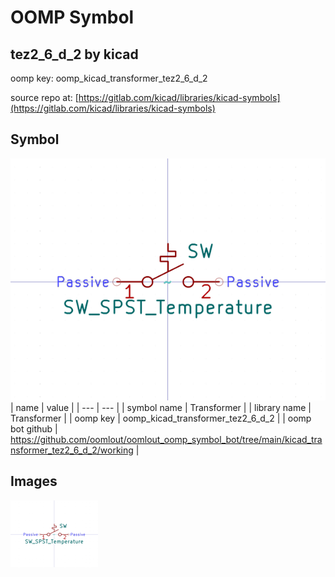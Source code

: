 # OOMP Symbol  
## tez2_6_d_2  by kicad  
  
oomp key: oomp_kicad_transformer_tez2_6_d_2  
  
source repo at: [https://gitlab.com/kicad/libraries/kicad-symbols](https://gitlab.com/kicad/libraries/kicad-symbols)  
## Symbol  
  
[![working.png](working_600.png)](working.png)  
| name | value | 
| --- | --- | 
| symbol name | Transformer | 
| library name | Transformer | 
| oomp key | oomp_kicad_transformer_tez2_6_d_2 | 
| oomp bot github | https://github.com/oomlout/oomlout_oomp_symbol_bot/tree/main/kicad_transformer_tez2_6_d_2/working | 
## Images  
  
[![working.png](working_140.png)](working.png)  

